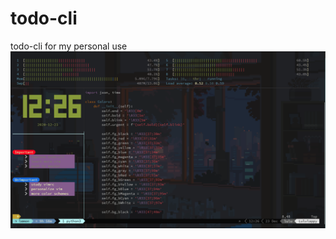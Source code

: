 # todo-cli
todo-cli for my personal use
![preview](https://github.com/eve-alt/todo-cli/blob/main/todo-cli.gif "preview")
